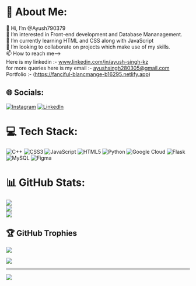 # 💫 About Me:
👋 Hi, I’m @Ayush790379<br>👀 I’m interested in Front-end development and Database Mananagement.<br>🌱 I’m currently learning HTML and CSS along with JavaScript<br>💞️ I’m looking to collaborate on projects which make use of my skills.<br>📫 How to reach me--><br>Here is my linkedin :- www.linkedin.com/in/ayush-singh-kz<br>for more queries here is my email :- ayushsingh280305@gmail.com <br>
Portfolio :- (https://fanciful-blancmange-b16295.netlify.app)


## 🌐 Socials:
[![Instagram](https://img.shields.io/badge/Instagram-%23E4405F.svg?logo=Instagram&logoColor=white)](https://instagram.com/ayushsingh_2803) [![LinkedIn](https://img.shields.io/badge/LinkedIn-%230077B5.svg?logo=linkedin&logoColor=white)](https://linkedin.com/in/ayush-singh-kz) 

# 💻 Tech Stack:
![C++](https://img.shields.io/badge/c++-%2300599C.svg?style=for-the-badge&logo=c%2B%2B&logoColor=white) ![CSS3](https://img.shields.io/badge/css3-%231572B6.svg?style=for-the-badge&logo=css3&logoColor=white) ![JavaScript](https://img.shields.io/badge/javascript-%23323330.svg?style=for-the-badge&logo=javascript&logoColor=%23F7DF1E) ![HTML5](https://img.shields.io/badge/html5-%23E34F26.svg?style=for-the-badge&logo=html5&logoColor=white) ![Python](https://img.shields.io/badge/python-3670A0?style=for-the-badge&logo=python&logoColor=ffdd54) ![Google Cloud](https://img.shields.io/badge/GoogleCloud-%234285F4.svg?style=for-the-badge&logo=google-cloud&logoColor=white) ![Flask](https://img.shields.io/badge/flask-%23000.svg?style=for-the-badge&logo=flask&logoColor=white) ![MySQL](https://img.shields.io/badge/mysql-4479A1.svg?style=for-the-badge&logo=mysql&logoColor=white) ![Figma](https://img.shields.io/badge/figma-%23F24E1E.svg?style=for-the-badge&logo=figma&logoColor=white)
# 📊 GitHub Stats:
![](https://github-readme-stats.vercel.app/api?username=Ayush790379&theme=monokai&hide_border=false&include_all_commits=false&count_private=false)<br/>
![](https://github-readme-streak-stats.herokuapp.com/?user=Ayush790379&theme=monokai&hide_border=false)<br/>
![](https://github-readme-stats.vercel.app/api/top-langs/?username=Ayush790379&theme=monokai&hide_border=false&include_all_commits=false&count_private=false&layout=compact)

## 🏆 GitHub Trophies
![](https://github-profile-trophy.vercel.app/?username=Ayush790379&theme=radical&no-frame=false&no-bg=true&margin-w=4)


![](https://quotes-github-readme.vercel.app/api?type=horizontal&theme=radical)

---
[![](https://visitcount.itsvg.in/api?id=Ayush790379&icon=8&color=2)](https://visitcount.itsvg.in)

<!-- Proudly created with GPRM ( https://gprm.itsvg.in ) -->
